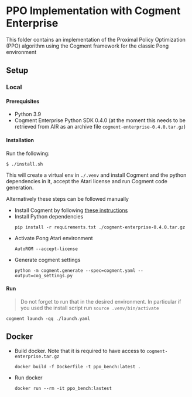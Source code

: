 # PPO Implementation with Cogment Enterprise

This folder contains an implementation of the Proximal Policy Optimization (PPO) algorithm using the Cogment framework for the classic Pong environment

## Setup

### Local

#### Prerequisites

- Python 3.9
- Cogment Enterprise Python SDK 0.4.0 (at the moment this needs to be retrieved from AIR as an archive file `cogment-enterprise-0.4.0.tar.gz`)

#### Installation

Run the following:

```shell
$ ./install.sh
```

This will create a virtual env in `./.venv` and install Cogment and the python dependencies in it, accept the Atari license and run Cogment code generation.

Alternatively these steps can be followed manually

- Install Cogment by following [these instructions](https://cogment.ai/docs/reference/cli#installation-script-compatible-with-linux-and-macos)
- Install Python dependencies
  ```shell
  pip install -r requirements.txt ./cogment-enterprise-0.4.0.tar.gz
  ```
- Activate Pong Atari environment
  ```shell
  AutoROM --accept-license
  ```
- Generate cogment settings
  ```shell
  python -m cogment.generate --spec=cogment.yaml --output=cog_settings.py
  ```

#### Run

> Do not forget to run that in the desired environment. In particular if you used the install script run `source .venv/bin/activate`

```shell
cogment launch -qq ./launch.yaml
```

## Docker

- Build docker. Note that it is required to have access to `cogment-enterprise.tar.gz`
  ```shell
  docker build -f Dockerfile -t ppo_bench:latest .
  ```
- Run docker
  ```shell
  docker run --rm -it ppo_bench:lastest
  ```
